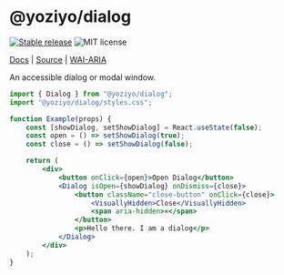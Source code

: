 # @yoziyo/dialog

[![Stable release](https://img.shields.io/npm/v/@yoziyo/dialog.svg)](https://npm.im/@yoziyo/dialog) ![MIT license](https://badgen.now.sh/badge/license/MIT)

[Docs](https://reach.tech/dialog) | [Source](https://github.com/reach/reach-ui/tree/main/packages/dialog) | [WAI-ARIA](https://www.w3.org/TR/wai-aria-practices-1.2/#dialog_modal)

An accessible dialog or modal window.

```jsx
import { Dialog } from "@yoziyo/dialog";
import "@yoziyo/dialog/styles.css";

function Example(props) {
	const [showDialog, setShowDialog] = React.useState(false);
	const open = () => setShowDialog(true);
	const close = () => setShowDialog(false);

	return (
		<div>
			<button onClick={open}>Open Dialog</button>
			<Dialog isOpen={showDialog} onDismiss={close}>
				<button className="close-button" onClick={close}>
					<VisuallyHidden>Close</VisuallyHidden>
					<span aria-hidden>×</span>
				</button>
				<p>Hello there. I am a dialog</p>
			</Dialog>
		</div>
	);
}
```
